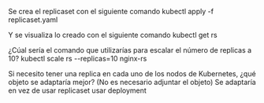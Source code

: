 Se crea el replicaset con el siguiente comando
kubectl apply -f replicaset.yaml

Y se visualiza lo creado con el siguiente comando
kubectl get rs

¿Cúal sería el comando que utilizarías para escalar el número de replicas a 10?
kubectl scale rs --replicas=10 nginx-rs

Si necesito tener una replica en cada uno de los nodos de Kubernetes, ¿qué objeto se adaptaría mejor? (No es necesario adjuntar el objeto)
Se adaptaría en vez de usar replicaset usar deployment
